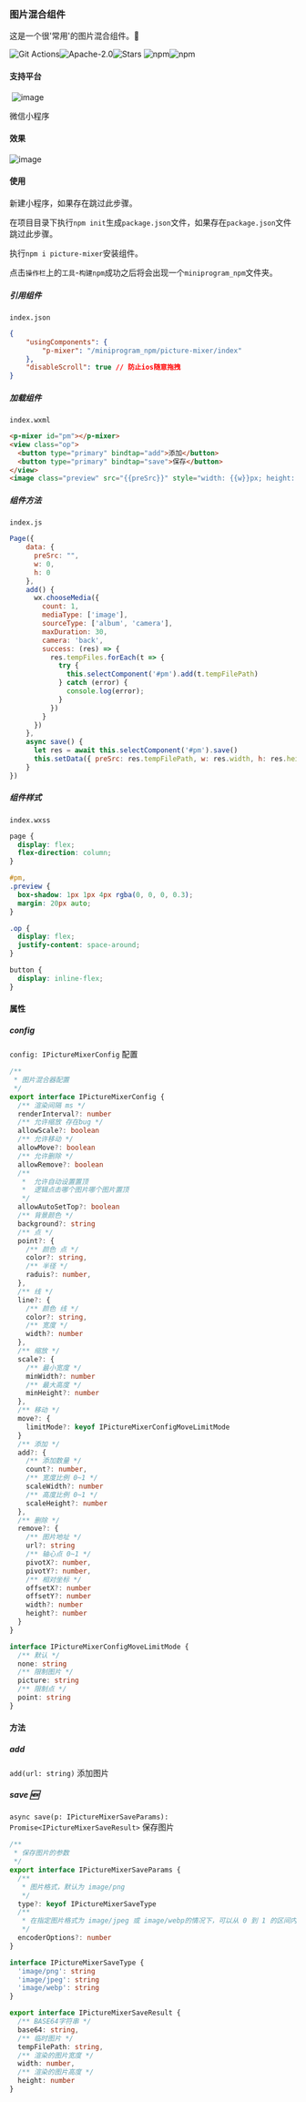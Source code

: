 ### 图片混合组件

这是一个很'常用'的图片混合组件。🍾


![Git Actions](https://img.shields.io/github/workflow/status/LINYISONGER/picture-mixer/npm%20packages%20publish?style=for-the-badge)![Apache-2.0](https://img.shields.io/github/license/linyisonger/picture-mixer?style=for-the-badge)![Stars](https://img.shields.io/github/stars/linyisonger/picture-mixer?style=for-the-badge) ![npm](https://img.shields.io/npm/v/picture-mixer?style=for-the-badge)![npm](https://img.shields.io/npm/dw/picture-mixer?style=for-the-badge)

#### 支持平台

​    ![image](https://img2022.cnblogs.com/blog/1415778/202205/1415778-20220506100852595-613509558.svg) 

微信小程序

#### 效果

![image](https://img2022.cnblogs.com/blog/1415778/202205/1415778-20220510101636124-1571709519.gif)

#### 使用

新建小程序，如果存在跳过此步骤。

在项目目录下执行`npm init`生成`package.json`文件，如果存在`package.json`文件跳过此步骤。

执行`npm i picture-mixer`安装组件。 

点击`操作栏`上的`工具`-`构建npm`成功之后将会出现一个`miniprogram_npm`文件夹。

##### 引用组件

`index.json`

```json
{
    "usingComponents": {
        "p-mixer": "/miniprogram_npm/picture-mixer/index"
    }, 
    "disableScroll": true // 防止ios随意拖拽
}
```

##### 加载组件

`index.wxml`

```html
<p-mixer id="pm"></p-mixer>
<view class="op">
  <button type="primary" bindtap="add">添加</button>
  <button type="primary" bindtap="save">保存</button>
</view>
<image class="preview" src="{{preSrc}}" style="width: {{w}}px; height: {{h}}px;" mode="scaleToFill"></image>
```

##### 组件方法

`index.js`

```js
Page({
    data: {
      preSrc: "",
      w: 0,
      h: 0
    },
    add() {
      wx.chooseMedia({
        count: 1,
        mediaType: ['image'],
        sourceType: ['album', 'camera'],
        maxDuration: 30,
        camera: 'back',
        success: (res) => {
          res.tempFiles.forEach(t => {
            try {
              this.selectComponent('#pm').add(t.tempFilePath)
            } catch (error) {
              console.log(error);
            }
          })
        }
      })
    },
    async save() {
      let res = await this.selectComponent('#pm').save()
      this.setData({ preSrc: res.tempFilePath, w: res.width, h: res.height })
    }
})
```

##### 组件样式

`index.wxss`

```css
page {
  display: flex;
  flex-direction: column;
}

#pm,
.preview {
  box-shadow: 1px 1px 4px rgba(0, 0, 0, 0.3);
  margin: 20px auto;
}

.op {
  display: flex;
  justify-content: space-around;
}

button {
  display: inline-flex;
}
```

#### 属性

##### config

`config: IPictureMixerConfig` 配置 

``` typescript
/**
 * 图片混合器配置
 */
export interface IPictureMixerConfig {
  /** 渲染间隔 ms */
  renderInterval?: number
  /** 允许缩放 存在bug */
  allowScale?: boolean
  /** 允许移动 */
  allowMove?: boolean
  /** 允许删除 */
  allowRemove?: boolean
  /**
   *  允许自动设置置顶
   *  逻辑点击哪个图片哪个图片置顶
   */
  allowAutoSetTop?: boolean
  /** 背景颜色 */
  background?: string
  /** 点 */
  point?: {
    /** 颜色 点 */
    color?: string,
    /** 半径 */
    raduis?: number,
  },
  /** 线 */
  line?: {
    /** 颜色 线 */
    color?: string,
    /** 宽度 */
    width?: number
  },
  /** 缩放 */
  scale?: {
    /** 最小宽度 */
    minWidth?: number
    /** 最大高度 */
    minHeight?: number
  },
  /** 移动 */
  move?: {
    limitMode?: keyof IPictureMixerConfigMoveLimitMode
  }
  /** 添加 */
  add?: {
    /** 添加数量 */
    count?: number,
    /** 宽度比例 0~1 */
    scaleWidth?: number
    /** 高度比例 0~1 */
    scaleHeight?: number
  },
  /** 删除 */
  remove?: {
    /** 图片地址 */
    url?: string
    /** 轴心点 0~1 */
    pivotX?: number,
    pivotY?: number,
    /** 相对坐标 */
    offsetX?: number
    offsetY?: number
    width?: number
    height?: number
  }
}

interface IPictureMixerConfigMoveLimitMode {
  /** 默认 */
  none: string
  /** 限制图片 */
  picture: string
  /** 限制点 */
  point: string
}
```

#### 方法

##### add

`add(url: string)` 添加图片

##### save 🆕

`async save(p: IPictureMixerSaveParams): Promise<IPictureMixerSaveResult>` 保存图片

``` typescript
/**
 * 保存图片的参数
 */
export interface IPictureMixerSaveParams {
  /**
   * 图片格式，默认为 image/png
   */
  type?: keyof IPictureMixerSaveType
  /**
   * 在指定图片格式为 image/jpeg 或 image/webp的情况下，可以从 0 到 1 的区间内选择图片的质量。如果超出取值范围，将会使用默认值 0.92。其他参数会被忽略。
   */
  encoderOptions?: number
}

interface IPictureMixerSaveType {
  'image/png': string
  'image/jpeg': string
  'image/webp': string
}

export interface IPictureMixerSaveResult {
  /** BASE64字符串 */
  base64: string,
  /** 临时图片 */
  tempFilePath: string,
  /** 渲染的图片宽度 */
  width: number,
  /** 渲染的图片高度 */
  height: number
}
```

